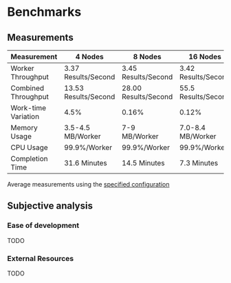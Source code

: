 # Benchmarks

## Measurements

| Measurement         | 4 Nodes              | 8 Nodes              | 16 Nodes            |
|---------------------|----------------------|----------------------|---------------------|
| Worker Throughput   | 3.37 Results/Second  | 3.45 Results/Second  | 3.42 Results/Second |
| Combined Throughput | 13.53 Results/Second | 28.00 Results/Second | 55.5 Results/Second |
| Work-time Variation | 4.5%                 | 0.16%                | 0.12%               |
| Memory Usage        | 3.5-4.5 MB/Worker    | 7-9 MB/Worker        | 7.0-8.4 MB/Worker   |
| CPU Usage           | 99.9%/Worker         | 99.9%/Worker         | 99.9%/Worker        |
| Completion Time     | 31.6 Minutes         | 14.5 Minutes         | 7.3 Minutes         |

Average measurements using the [specified configuration](measurements/README.md)

## Subjective analysis

### Ease of development

TODO

### External Resources

TODO
